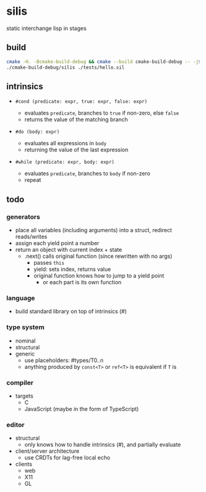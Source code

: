 # silis

static interchange lisp in stages

## build

```bash
cmake -H. -Bcmake-build-debug && cmake --build cmake-build-debug -- -j$(nproc) 
./cmake-build-debug/silis ./tests/hello.sil
```

## intrinsics

* `#cond (predicate: expr, true: expr, false: expr)`
    * evaluates `predicate`, branches to `true` if non-zero, else `false`
    * returns the value of the matching branch
    
* `#do (body: expr)`
    * evaluates all expressions in `body`
    * returning the value of the last expression

* `#while (predicate: expr, body: expr)`
    * evaluates `predicate`, branches to `body` if non-zero
    * repeat

## todo

### generators

* place all variables (including arguments) into a struct, redirect reads/writes
* assign each yield point a number
* return an object with current index + state
    * .next() calls original function (since rewritten with no args)
        * passes `this`
        * yield: sets index, returns value  
        * original function knows how to jump to a yield point
            * or each part is its own function
 
### language

* build standard library on top of intrinsics (#)

### type system

* nominal
* structural
* generic
    * use placeholders: #types/T0..n
    * anything produced by `const<T>` or `ref<T>` is equivalent if `T` is

### compiler

* targets
    * C
    * JavaScript (maybe in the form of TypeScript)

### editor

* structural
    * only knows how to handle intrinsics (#), and partially evaluate
* client/server architecture
    * use CRDTs for lag-free local echo
* clients
    * web
    * X11
    * GL
